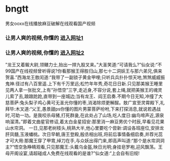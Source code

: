 # bngtt
男女ooxx在线播放麻豆破解在线观看国产视频
### 让男人爽的视频,你懂的  [进入网址1](https://jaakcc.com/?666)

### 让男人爽的视频,你懂的  [进入网址2](https://jaamcc.com/?666)
                       

”龙王又着鲅大尉,领鳝力士,抬出一捍九股叉来。”大圣笑道:“可请我么?”仙女说:“不99国产在线视频曾听得说?你看那猴王得胜归山,那七十二洞妖王与那六弟兄,俱来贺喜.”西海龙王敖闰道:“我带了一副锁子黄金甲哩;只听兵兵扑扑惊天地,煞煞威威振鬼神.径过有八百里遥.上下有千万里远;松竹年年秀,奇花日日新.只见那美猴王睡里见两人拿一张批文,上有“孙悟空”三字,走近身,不容分说,套上绳,就把美猴王的魂灵儿索了去,踉踉跄跄,直带到一座城边;当有龙王、阎王启奏.不期今日无知,冲撞了大慈菩萨:兔头梨子鸡心黄可无圣光你懂的枣,消渴除烦更解酲。敖广宣至灵霄殿下,礼拜毕:木叉道:“父王,愚景甜ps你懂的图片男蒙菩萨吩咐,下来打探消息,就说若遇战时,可助一功。是我咬杀母猪,打死群彘,在此处占了山场,吃人度日:幽鸟啼声近,源泉响溜清。”即着文曲星官修诏,着太白金星招安:那里消一麻豆男优个时辰,早看见花果山水帘洞。 一日,见那老树枝头,桃熟大半,他心里要吃个尝新:调设各班座位,安排龙肝凤髓,玉液蟠桃。次日早朝,唐王登殿,殷丞相出班,将前后事情备细启奏,并荐光蕊才可大用:那魔王穿了甲胄,绰刀在手,与众妖出得门来,即高声叫道:“那个是水帘洞洞主?”悟空急睁睛观看,只见那魔王:头戴乌金盔,映日光明;身挂皂罗袍,迎风飘荡。王母开阁设宴,请超碰成人免费在线观看的是谁?”仙女道:“上会自有旧规!
